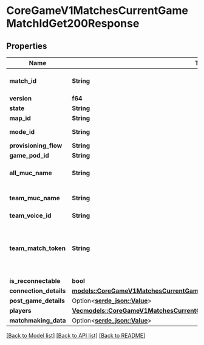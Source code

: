 # CoreGameV1MatchesCurrentGameMatchIdGet200Response

## Properties

Name | Type | Description | Notes
------------ | ------------- | ------------- | -------------
**match_id** | **String** | Current Game Match ID | 
**version** | **f64** |  | 
**state** | **String** |  | 
**map_id** | **String** | Map ID | 
**mode_id** | **String** | Game Mode | 
**provisioning_flow** | **String** |  | 
**game_pod_id** | **String** |  | 
**all_muc_name** | **String** | Chat room ID for \"all\" chat | 
**team_muc_name** | **String** | Chat room ID for \"team\" chat | 
**team_voice_id** | **String** |  | 
**team_match_token** | **String** | JWT containing match ID, participant IDs, and match region | 
**is_reconnectable** | **bool** |  | 
**connection_details** | [**models::CoreGameV1MatchesCurrentGameMatchIdGet200ResponseConnectionDetails**](_core_game_v1_matches__current_game_match_id__get_200_response_ConnectionDetails.md) |  | 
**post_game_details** | Option<[**serde_json::Value**](.md)> |  | 
**players** | [**Vec<models::CoreGameV1MatchesCurrentGameMatchIdGet200ResponsePlayersInner>**](_core_game_v1_matches__current_game_match_id__get_200_response_Players_inner.md) |  | 
**matchmaking_data** | Option<[**serde_json::Value**](.md)> |  | 

[[Back to Model list]](../README.md#documentation-for-models) [[Back to API list]](../README.md#documentation-for-api-endpoints) [[Back to README]](../README.md)


